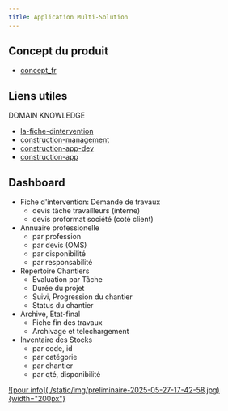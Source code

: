```yaml
---
title: Application Multi-Solution
---
```

<main>

<article>

# Concept du produit

- [concept_fr](./concept_fr.html)

# Liens utiles

DOMAIN KNOWLEDGE

- [la-fiche-dintervention](https://lecoursgratuit.com/la-fiche-dintervention-travaux-un-outil-essentiel-pour-la-gestion-efficace-des-chantiers/)
- [construction-management](https://altersquare.medium.com/mobile-first-design-for-construction-management-software-field-usability-guide-3f52adf45b02)
- [construction-app-dev](https://exoft.net/construction-app-development-guide/)
- [construction-app](https://ascendixtech.com/construction-app-development/)

</article>
<article>

# Dashboard

- Fiche d'intervention: Demande de travaux
  * devis tâche travailleurs (interne)
  * devis proformat société (coté client)
- Annuaire professionelle
  * par profession
  * par devis (OMS)
  * par disponibilité
  * par responsabilité
- Repertoire Chantiers
  * Evaluation par Tâche
  * Durée du projet
  * Suivi, Progression du chantier
  * Status du chantier
- Archive, Etat-final
  * Fiche fin des travaux
  * Archivage et telechargement
- Inventaire des Stocks
  * par code, id
  * par catégorie
  * par chantier
  * par qté, disponibilité
</article>
<section style="float:left;">
<a href="./static/img/preliminaire-2025-05-27-17-42-58.jpg">
<aside>
![pour info](./static/img/preliminaire-2025-05-27-17-42-58.jpg){width="200px"}
</aside>
</a>
</section>


</main>
